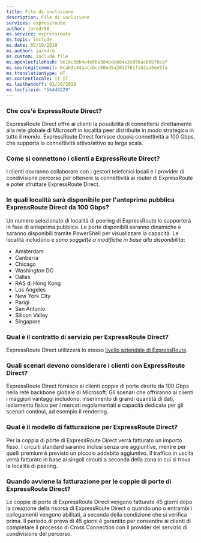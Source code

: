 ```yaml
---
title: File di inclusione
description: File di inclusione
services: expressroute
author: jaredr80
ms.service: expressroute
ms.topic: include
ms.date: 02/19/2018
ms.author: jaredro
ms.custom: include file
ms.openlocfilehash: 9e16c3bb4e4e5ba384bdc664e2c056acb0b70caf
ms.sourcegitcommit: 6cab3c44aaccbcc86ed5a2011761fa52aa5ee5fa
ms.translationtype: HT
ms.contentlocale: it-IT
ms.lasthandoff: 02/20/2019
ms.locfileid: "56448229"
---
```

### <a name="what-is-expressroute-direct"></a>Che cos'è ExpressRoute Direct?

ExpressRoute Direct offre ai clienti la possibilità di connettersi direttamente alla rete globale di Microsoft in località peer distribuite in modo strategico in tutto il mondo. ExpressRoute Direct fornisce doppia connettività a 100 Gbps, che supporta la connettività attivo/attivo su larga scala. 

### <a name="how-do-customers-connect-to-expressroute-direct"></a>Come si connettono i clienti a ExpressRoute Direct? 

I clienti dovranno collaborare con i gestori telefonici locali e i provider di condivisione percorso per ottenere la connettività ai router di ExpressRoute e poter sfruttare ExpressRoute Direct.

### <a name="what-locations-will-the-100-gbps-expressroute-direct-be-available-for-public-preview"></a>In quali località sarà disponibile per l'anteprima pubblica ExpressRoute Direct da 100 Gbps? 

Un numero selezionato di località di peering di ExpressRoute lo supporterà in fase di anteprima pubblica. Le porte disponibili saranno dinamiche e saranno disponibili tramite PowerShell per visualizzare la capacità. Le località includono e *sono soggette a modifiche in base alla disponibilità*:

* Amsterdam
* Canberra
* Chicago
* Washington DC
* Dallas 
* RAS di Hong Kong
* Los Angeles
* New York City
* Parigi
* San Antonio
* Silicon Valley
* Singapore 

### <a name="what-is-the-sla-for-expressroute-direct"></a>Qual è il contratto di servizio per ExpressRoute Direct?

ExpressRoute Direct utilizzerà lo stesso [livello aziendale di ExpressRoute](https://azure.microsoft.com/support/legal/sla/expressroute/v1_3/). 

### <a name="what-scenarios-should-customers-consider-with-expressroute-direct"></a>Quali scenari devono considerare i clienti con ExpressRoute Direct?  

ExpressRoute Direct fornisce ai clienti coppie di porte dirette da 100 Gbps nella rete backbone globale di Microsoft. Gli scenari che offriranno ai clienti i maggiori vantaggi includono: inserimento di grandi quantità di dati, isolamento fisico per i mercati regolamentati e capacità dedicata per gli scenari continui, ad esempio il rendering. 

### <a name="what-is-the-billing-model-for-expressroute-direct"></a>Qual è il modello di fatturazione per ExpressRoute Direct? 

Per la coppia di porte di ExpressRoute Direct verrà fatturato un importo fisso. I circuiti standard saranno inclusi senza ore aggiuntive, mentre per quelli premium è previsto un piccolo addebito aggiuntivo. Il traffico in uscita verrà fatturato in base ai singoli circuiti a seconda della zona in cui si trova la località di peering.

### <a name="when-does-billing-state-for-the-expressroute-direct-port-pairs"></a>Quando avviene la fatturazione per le coppie di porte di ExpressRoute Direct?

Le coppie di porte di ExpressRoute Direct vengono fatturate 45 giorni dopo la creazione della risorsa di ExpressRoute Direct o quando uno o entrambi i collegamenti vengono abilitati, a seconda della condizione che si verifica prima. Il periodo di prova di 45 giorni è garantito per consentire ai clienti di completare il processo di Cross Connection con il provider del servizio di condivisione del percorso.
